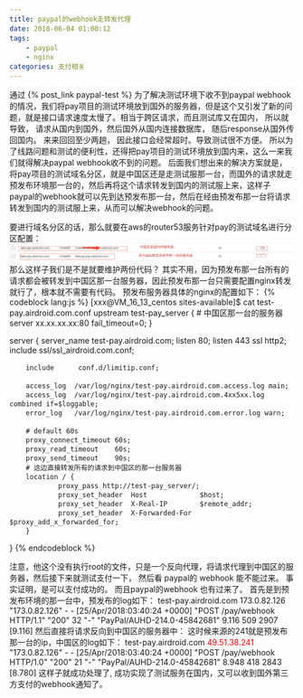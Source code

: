 ```yaml
---
title: paypal的webhook走转发代理
date: 2018-06-04 01:00:12
tags: 
    - paypal
    - nginx
categories: 支付相关
---
```

通过 {% post_link paypal-test %} 为了解决测试环境下收不到paypal webhook的情况，我们将pay项目的测试环境放到国外的服务器，但是这个又引发了新的问题，就是接口请求速度太慢了。相当于跨区请求，而且测试库又在国内， 所以就导致， 请求从国内到国外，然后国外从国内连接数据库， 随后response从国外传回国内。 来来回回至少两趟， 因此接口会经常超时。导致测试很不方便。
所以为了线路问题和测试的便利性，还得把pay项目的测试环境放到国内来，这么一来我们就得解决paypal webhook收不到的问题。
后面我们想出来的解决方案就是，将pay项目的测试域名分区，就是中国区还是走测试服那一台，而国外的请求就走预发布环境那一台的，然后再将这个请求转发到国内的测试服上来，这样子paypal的webhook就可以先到达预发布那一台，然后在经由预发布那一台将请求转发到国内的测试服上来，从而可以解决webhook的问题。
<!--more-->
要进行域名分区的话，那么就要在aws的router53服务针对pay的测试域名进行分区配置：
![1](paypal-back/1.png)
那么这样子我们是不是就要维护两份代码？
其实不用，因为预发布那一台所有的请求都会被转发到中国区那一台服务器，因此预发布那一台只需要配置nginx转发就行了，根本就不需要有代码。
预发布服务器具体的nginx的配置如下：
{% codeblock lang:js %}
[xxx@VM_16_13_centos sites-available]$ cat test-pay.airdroid.com.conf
upstream test-pay_server {
        # 中国区那一台的服务器
        server xx.xx.xx.xx:80 fail_timeout=0;
}

server {
        server_name  test-pay.airdroid.com;
        listen       80;
        listen       443 ssl http2;
        include      ssl/ssl_airdroid.com.conf;

        include      conf.d/limitip.conf;

        access_log  /var/log/nginx/test-pay.airdroid.com.access.log main;
        access_log  /var/log/nginx/test-pay.airdroid.com.4xx5xx.log combined if=$loggable;
        error_log   /var/log/nginx/test-pay.airdroid.com.error.log warn;

        # default 60s
        proxy_connect_timeout 60s;
        proxy_read_timeout    60s;
        proxy_send_timeout    90s;
        # 这边直接转发所有的请求到中国区的那一台服务器
        location / {
                proxy_pass http://test-pay_server/;
                proxy_set_header  Host             $host;
                proxy_set_header  X-Real-IP        $remote_addr;
                proxy_set_header  X-Forwarded-For  $proxy_add_x_forwarded_for;
        }
}
{% endcodeblock %}

注意，他这个没有执行root的文件，只是一个反向代理，将请求代理到中国区的服务器，然后接下来就测试支付一下， 然后看 paypal的 webhook 能不能过来。
事实证明，是可以支付成功的。 而且paypal的webhook 也有过来了。
首先是到预发布环境的那一台中，预发布的log如下：
test-pay.airdroid.com 173.0.82.126 "173.0.82.126" - - [25/Apr/2018:03:40:24 +0000] "POST /pay/webhook HTTP/1.1" "200" 32 "-" "PayPal/AUHD-214.0-45842681" 9.116 509 2907 [9.116]
然后直接将请求反向到中国区的服务器中： 这时候来源的241就是预发布那一台的ip，中国区的log如下：
test-pay.airdroid.com <font color=red>49.51.38.241</font> "173.0.82.126" - - [25/Apr/2018:03:40:24 +0000] "POST /pay/webhook HTTP/1.0" "200" 21 "-" "PayPal/AUHD-214.0-45842681" 8.948 418 2843 [8.780]
这样子就成功处理了, 成功实现了测试服务在国内，又可以收到国外第三方支付的webhook通知了。